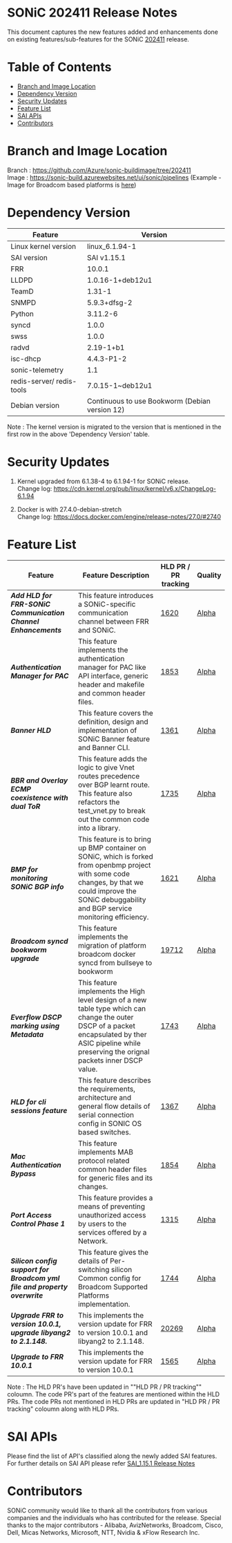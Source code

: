 # SONiC 202411 Release Notes

This document captures the new features added and enhancements done on existing features/sub-features for the SONiC [202411](https://github.com/orgs/sonic-net/projects/18/) release.



# Table of Contents

 * [Branch and Image Location](#branch-and-image-location)
 * [Dependency Version](#dependency-version)
 * [Security Updates](#security-updates)
 * [Feature List](#feature-list)
 * [SAI APIs](#sai-apis)
 * [Contributors](#contributors)


# Branch and Image Location  

Branch : https://github.com/Azure/sonic-buildimage/tree/202411 <br> 
Image  : https://sonic-build.azurewebsites.net/ui/sonic/pipelines  (Example - Image for Broadcom based platforms is [here](https://sonic-build.azurewebsites.net/ui/sonic/pipelines/138/builds/51255/artifacts/98637?branchName=master&artifactName=sonic-buildimage.broadcom))

# Dependency Version

|Feature                    | Version  |
| ------------------------- | --------------- |
| Linux kernel version      | linux_6.1.94-1  |
| SAI   version             | SAI v1.15.1    |
| FRR                       | 10.0.1   |
| LLDPD                     | 1.0.16-1+deb12u1 |
| TeamD                     | 1.31-1    |
| SNMPD                     | 5.9.3+dfsg-2 |
| Python                    | 3.11.2-6    |
| syncd                     | 1.0.0    |
| swss                      | 1.0.0    |
| radvd                     | 2.19-1+b1 |
| isc-dhcp                  | 4.4.3-P1-2  |
| sonic-telemetry           | 1.1    |
| redis-server/ redis-tools | 7.0.15-1~deb12u1   |
| Debian version			| Continuous to use Bookworm (Debian version 12)	|

Note : The kernel version is migrated to the version that is mentioned in the first row in the above 'Dependency Version' table.


# Security Updates

1. Kernel upgraded from 6.1.38-4 to 6.1.94-1 for SONiC release.<br>
   Change log: https://cdn.kernel.org/pub/linux/kernel/v6.x/ChangeLog-6.1.94

2. Docker is with 27.4.0-debian-stretch  <br>
   Change log: https://docs.docker.com/engine/release-notes/27.0/#2740


# Feature List

| Feature| Feature Description | HLD PR / PR tracking |	Quality |
| ------ | ------- | -----|-----|
| ***Add HLD for FRR-SONiC Communication Channel Enhancements*** | This feature introduces a SONiC-specific communication channel between FRR and SONiC.    |  [1620](https://github.com/sonic-net/SONiC/pull/1620)    | [Alpha](https://github.com/sonic-net/SONiC/blob/master/doc/SONiC%20feature%20quality%20definition.md) |   
| ***Authentication Manager for PAC*** | This feature implements the authentication manager for PAC like API interface, generic header and makefile and common header files.   | [1853](https://github.com/sonic-net/SONiC/issues/1853)   | [Alpha](https://github.com/sonic-net/SONiC/blob/master/doc/SONiC%20feature%20quality%20definition.md) | 
| ***Banner HLD*** | This feature covers the definition, design and implementation of SONiC Banner feature and Banner CLI. |[1361](https://github.com/sonic-net/SONiC/pull/1361)| [Alpha](https://github.com/sonic-net/SONiC/blob/master/doc/SONiC%20feature%20quality%20definition.md) |
| ***BBR and Overlay ECMP coexistence with dual ToR*** | This feature adds the logic to give Vnet routes precedence over BGP learnt route. This feature also refactors the test_vnet.py to break out the common code into a library. | [1735](https://github.com/sonic-net/SONiC/issues/1735) | [Alpha](https://github.com/sonic-net/SONiC/blob/master/doc/SONiC%20feature%20quality%20definition.md) | 
| ***BMP for monitoring SONiC BGP info*** | This feature is to bring up BMP container on SONiC, which is forked from openbmp project with some code changes, by that we could improve the SONiC debuggability and BGP service monitoring efficiency.    | [1621](https://github.com/sonic-net/SONiC/pull/1621)     | [Alpha](https://github.com/sonic-net/SONiC/blob/master/doc/SONiC%20feature%20quality%20definition.md) | 
| ***Broadcom syncd bookworm upgrade*** | This feature implements the migration of platform broadcom docker syncd from bullseye to bookworm | [19712](https://github.com/sonic-net/sonic-buildimage/pull/19712) | [Alpha](https://github.com/sonic-net/SONiC/blob/master/doc/SONiC%20feature%20quality%20definition.md) | 
| ***Everflow DSCP marking using Metadata*** | This feature implements the High level design of a new table type which can change the outer DSCP of a packet encapsulated by ther ASIC pipeline while preserving the orignal packets inner DSCP value. |  [1743](https://github.com/sonic-net/SONiC/pull/1743) | [Alpha](https://github.com/sonic-net/SONiC/blob/master/doc/SONiC%20feature%20quality%20definition.md) |
| ***HLD for cli sessions feature*** | This feature describes the requirements, architecture and general flow details of serial connection config in SONIC OS based switches. | [1367](https://github.com/sonic-net/SONiC/pull/1367) | [Alpha](https://github.com/sonic-net/SONiC/blob/master/doc/SONiC%20feature%20quality%20definition.md) |
| ***Mac Authentication Bypass*** | This feature implements MAB protocol related common header files for generic files and its changes. | [1854](https://github.com/sonic-net/SONiC/issues/1854)   | [Alpha](https://github.com/sonic-net/SONiC/blob/master/doc/SONiC%20feature%20quality%20definition.md) | 
| ***Port Access Control Phase 1*** | This feature provides a means of preventing unauthorized access by users to the services offered by a Network. | [1315](https://github.com/sonic-net/SONiC/pull/1315) | [Alpha](https://github.com/sonic-net/SONiC/blob/master/doc/SONiC%20feature%20quality%20definition.md) |
| ***Silicon config support for Broadcom yml file and property overwrite*** | This feature gives the details of Per-switching silicon Common config for Broadcom Supported Platforms implementation.   | [1744](https://github.com/sonic-net/SONiC/pull/1744) | [Alpha](https://github.com/sonic-net/SONiC/blob/master/doc/SONiC%20feature%20quality%20definition.md) | 
| ***Upgrade FRR to version 10.0.1, upgrade libyang2 to 2.1.148.*** | This implements the version update for FRR to version 10.0.1 and libyang2 to 2.1.148.  | [20269](https://github.com/sonic-net/sonic-buildimage/pull/20269)     | [Alpha](https://github.com/sonic-net/SONiC/blob/master/doc/SONiC%20feature%20quality%20definition.md) | 
| ***Upgrade to FRR 10.0.1*** | This implements the version update for FRR to version 10.0.1   | [1565](https://github.com/sonic-net/SONiC/issues/1565)     | [Alpha](https://github.com/sonic-net/SONiC/blob/master/doc/SONiC%20feature%20quality%20definition.md) | 


Note : The HLD PR's have been updated in ""HLD PR / PR tracking"" coloumn. The code PR's part of the features are mentioned within the HLD PRs. The code PRs not mentioned in HLD PRs are updated in "HLD PR / PR tracking" coloumn along with HLD PRs.

# SAI APIs

Please find the list of API's classified along the newly added SAI features. For further details on SAI API please refer [SAI_1.15.1 Release Notes](https://github.com/opencomputeproject/SAI/blob/master/doc/SAI_1.15.1_ReleaseNotes.md)


# Contributors 

SONiC community would like to thank all the contributors from various companies and the individuals who has contributed for the release. Special thanks to the major contributors - Alibaba, AvizNetworks, Broadcom, Cisco, Dell, Micas Networks, Microsoft, NTT, Nvidia & xFlow Research Inc.   

<br> 



